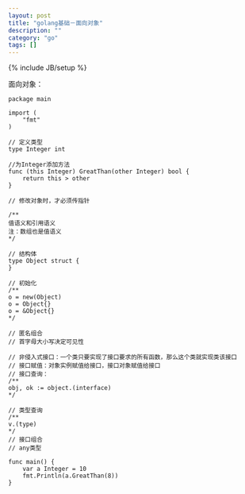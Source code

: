 ```yaml
---
layout: post
title: "golang基础－面向对象"
description: ""
category: "go"
tags: []
---
```

{% include JB/setup %}

面向对象：

    package main
    
    import (
        "fmt"
    )
    
    // 定义类型
    type Integer int
    
    //为Integer添加方法
    func (this Integer) GreatThan(other Integer) bool {
        return this > other
    }
    
    // 修改对象时，才必须传指针
    
    /**
    值语义和引用语义
    注：数组也是值语义
    */
    
    // 结构体
    type Object struct {
    }
    
    // 初始化
    /**
    o = new(Object)
    o = Object{}
    o = &Object{}
    */
    
    // 匿名组合
    // 首字母大小写决定可见性
    
    // 非侵入式接口：一个类只要实现了接口要求的所有函数，那么这个类就实现类该接口
    // 接口赋值：对象实例赋值给接口，接口对象赋值给接口
    // 接口查询：
    /**
    obj, ok := object.(interface)
    */
    
    // 类型查询
    /**
    v.(type)
    */
    // 接口组合
    // any类型
    
    func main() {
        var a Integer = 10
        fmt.Println(a.GreatThan(8))
    }
    
